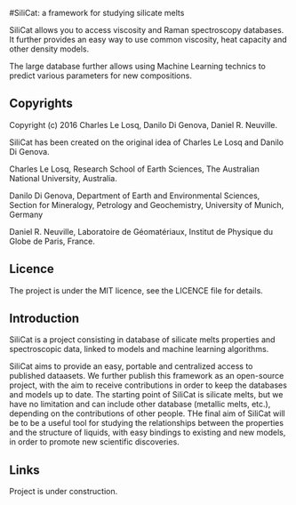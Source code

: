 #SiliCat: a framework for studying silicate melts

SiliCat allows you to access viscosity and Raman spectroscopy databases. It further provides an easy way to use common viscosity, heat capacity and other density models.

The large database further allows using Machine Learning technics to predict various parameters for new compositions.

## Copyrights

Copyright (c) 2016 Charles Le Losq, Danilo Di Genova, Daniel R. Neuville.

SiliCat has been created on the original idea of Charles Le Losq and Danilo Di Genova.

Charles Le Losq, Research School of Earth Sciences, The Australian National University, Australia.

Danilo Di Genova, Department of Earth and Environmental Sciences, Section for Mineralogy, Petrology and Geochemistry, University of Munich, Germany

Daniel R. Neuville, Laboratoire de Géomatériaux, Institut de Physique du Globe de Paris, France.

## Licence

The project is under the MIT licence, see the LICENCE file for details.

## Introduction

SiliCat is a project consisting in database of silicate melts properties and spectroscopic data, linked to models and machine learning algorithms.

SiliCat aims to provide an easy, portable and centralized access to published dataasets. We further publish this framework as an open-source project, with the aim to receive contributions in order to keep the databases and models up to date. The starting point of SiliCat is silicate melts, but we have no limitation and can include other database (metallic melts, etc.), depending on the contributions of other people. THe final aim of SiliCat will be to be a useful tool for studying the relationships between the properties and the structure of liquids, with easy bindings to existing and new models, in order to promote new scientific discoveries.

## Links

Project is under construction. 



